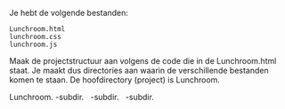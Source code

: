  Je hebt de volgende bestanden:
 
 ```
 Lunchroom.html
 lunchroom.css
 lunchroom.js
```
Maak de projectstructuur aan volgens de code die in de Lunchroom.html staat. Je maakt dus directories aan waarin de verschillende bestanden komen te staan. De hoofdirectory (project) is Lunchroom.

Lunchroom. 
-subdir.   
-subdir.  
-subdir. 
 
 
   
 
 
